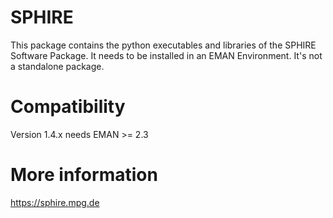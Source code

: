 # SPHIRE

This package contains the python executables and libraries of the SPHIRE Software Package. 
It needs to be installed in an EMAN Environment. 
It's not a standalone package.

# Compatibility

Version 1.4.x needs EMAN >= 2.3

# More information

https://sphire.mpg.de